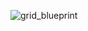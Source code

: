 ![grid_blueprint](https://user-images.githubusercontent.com/70676475/186119323-0c445eb0-27cd-48ea-a166-2f4930955e94.jpg)